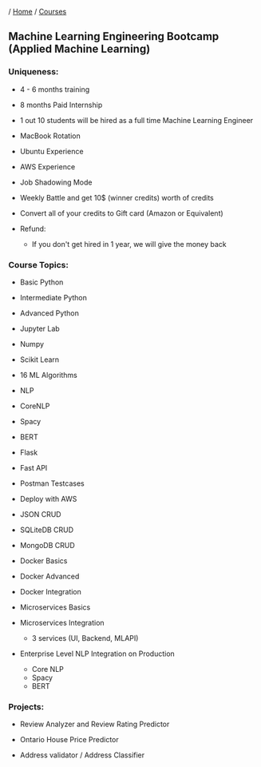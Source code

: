 / [Home](index.md) / [Courses](courses.md)

## Machine Learning Engineering Bootcamp (Applied Machine Learning)


### Uniqueness:

- 4 - 6 months training

- 8 months Paid Internship

- 1 out 10 students will be hired as a full time Machine Learning Engineer

- MacBook Rotation

- Ubuntu Experience

- AWS Experience

- Job Shadowing Mode

- Weekly Battle and get 10$ (winner credits) worth of credits

- Convert all of your credits to Gift card (Amazon or Equivalent)

- Refund:
    - If you don't get hired in 1 year, we will give the money back



### Course Topics:

- Basic Python

- Intermediate Python

- Advanced Python

- Jupyter Lab

- Numpy 

- Scikit Learn

- 16 ML Algorithms

- NLP

- CoreNLP

- Spacy

- BERT

- Flask

- Fast API

- Postman Testcases

- Deploy with AWS

- JSON CRUD

- SQLiteDB CRUD

- MongoDB CRUD

- Docker Basics

- Docker Advanced

- Docker Integration

- Microservices Basics

- Microservices Integration
	
	- 3 services (UI, Backend, MLAPI)

- Enterprise Level NLP Integration on Production
	- Core NLP
	- Spacy
	- BERT


### Projects:

- Review Analyzer and Review Rating Predictor

- Ontario House Price Predictor

- Address validator / Address Classifier